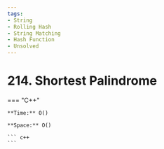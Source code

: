 ```yaml
---
tags:
- String
- Rolling Hash
- String Matching
- Hash Function
- Unsolved
---
```



# 214. Shortest Palindrome

=== "C++"

    **Time:** O()

    **Space:** O()

    ``` c++
    ```